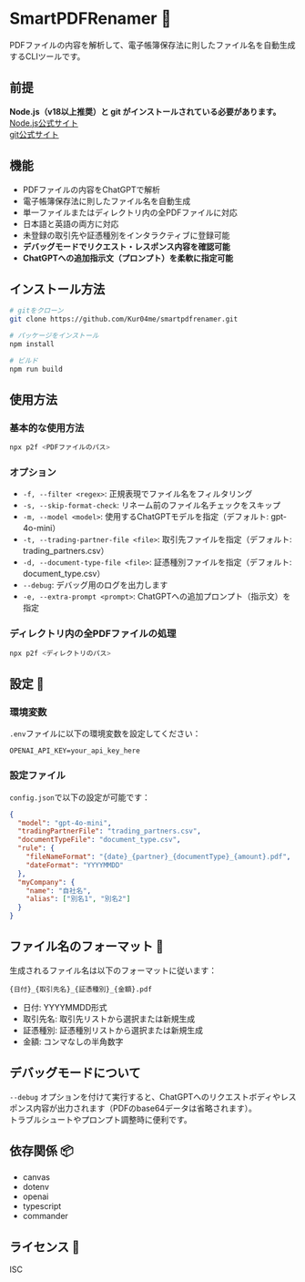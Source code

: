 # SmartPDFRenamer 🚀

PDFファイルの内容を解析して、電子帳簿保存法に則したファイル名を自動生成するCLIツールです。

## 前提

**Node.js（v18以上推奨）と git がインストールされている必要があります。**  
[Node.js公式サイト](https://nodejs.org/)  
[git公式サイト](https://git-scm.com/)

## 機能

- PDFファイルの内容をChatGPTで解析
- 電子帳簿保存法に則したファイル名を自動生成
- 単一ファイルまたはディレクトリ内の全PDFファイルに対応
- 日本語と英語の両方に対応
- 未登録の取引先や証憑種別をインタラクティブに登録可能
- **デバッグモードでリクエスト・レスポンス内容を確認可能**
- **ChatGPTへの追加指示文（プロンプト）を柔軟に指定可能**

## インストール方法

```bash
# gitをクローン
git clone https://github.com/Kur04me/smartpdfrenamer.git

# パッケージをインストール
npm install

# ビルド
npm run build
```

## 使用方法

### 基本的な使用方法

```bash
npx p2f <PDFファイルのパス>
```

### オプション

- `-f, --filter <regex>`: 正規表現でファイル名をフィルタリング
- `-s, --skip-format-check`: リネーム前のファイル名チェックをスキップ
- `-m, --model <model>`: 使用するChatGPTモデルを指定（デフォルト: gpt-4o-mini）
- `-t, --trading-partner-file <file>`: 取引先ファイルを指定（デフォルト: trading_partners.csv）
- `-d, --document-type-file <file>`: 証憑種別ファイルを指定（デフォルト: document_type.csv）
- `--debug`: デバッグ用のログを出力します
- `-e, --extra-prompt <prompt>`: ChatGPTへの追加プロンプト（指示文）を指定

### ディレクトリ内の全PDFファイルの処理

```bash
npx p2f <ディレクトリのパス>
```

## 設定 🔧

### 環境変数

`.env`ファイルに以下の環境変数を設定してください：

```
OPENAI_API_KEY=your_api_key_here
```

### 設定ファイル

`config.json`で以下の設定が可能です：

```json
{
  "model": "gpt-4o-mini",
  "tradingPartnerFile": "trading_partners.csv",
  "documentTypeFile": "document_type.csv",
  "rule": {
    "fileNameFormat": "{date}_{partner}_{documentType}_{amount}.pdf",
    "dateFormat": "YYYYMMDD"
  },
  "myCompany": {
    "name": "自社名",
    "alias": ["別名1", "別名2"]
  }
}
```

## ファイル名のフォーマット 📝

生成されるファイル名は以下のフォーマットに従います：

```
{日付}_{取引先名}_{証憑種別}_{金額}.pdf
```

- 日付: YYYYMMDD形式
- 取引先名: 取引先リストから選択または新規生成
- 証憑種別: 証憑種別リストから選択または新規生成
- 金額: コンマなしの半角数字

## デバッグモードについて

`--debug` オプションを付けて実行すると、ChatGPTへのリクエストボディやレスポンス内容が出力されます（PDFのbase64データは省略されます）。  
トラブルシュートやプロンプト調整時に便利です。

## 依存関係 📦

- canvas
- dotenv
- openai
- typescript
- commander

## ライセンス 📄

ISC 
